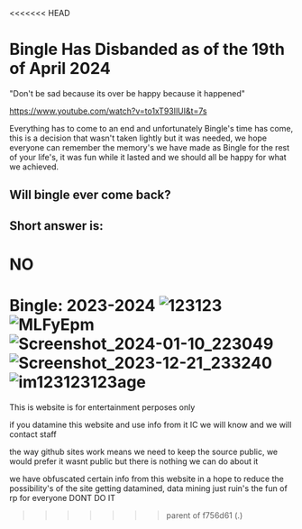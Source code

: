 <<<<<<< HEAD
# Bingle Has Disbanded as of the 19th of April 2024

"Don't be sad because its over be happy because it happened"

https://www.youtube.com/watch?v=to1xT93IlUI&t=7s

Everything has to come to an end and unfortunately Bingle's time has come,
this is a decision that wasn't taken lightly but it was needed,
we hope everyone can remember the memory's we have made as Bingle
for the rest of your life's, it was fun while it lasted and we should all be happy
for what we achieved.

## Will bingle ever come back?

## Short answer is:
# NO

Bingle: 2023-2024
![123123](https://github.com/RPUKBingle/RPUKBingle.github.io/assets/35628281/f97cee49-b8c8-4c2c-8929-c1f72d4e7b8d)
![MLFyEpm](https://github.com/RPUKBingle/RPUKBingle.github.io/assets/35628281/a8aa95ed-28c0-4807-b899-0a58f10123ae)
![Screenshot_2024-01-10_223049](https://github.com/RPUKBingle/RPUKBingle.github.io/assets/35628281/2573aae4-894b-4c4f-90aa-7999ebcc382d)
![Screenshot_2023-12-21_233240](https://github.com/RPUKBingle/RPUKBingle.github.io/assets/35628281/f603702b-fac5-4c1c-9d9a-18a452e1d52c)
![im123123123age](https://github.com/RPUKBingle/RPUKBingle.github.io/assets/35628281/88dfe812-273c-4250-b65a-87af21c2ac8a)
=======
This is website is for entertainment perposes only 

if you datamine this website and use info from it IC we will know and we will contact staff 

the way github sites work means we need to keep the source public, 
we would prefer it wasnt public but there is nothing we can do about it

we have obfuscated certain info from this website in a hope to reduce the possibility's of 
the site getting datamined, data mining just ruin's the fun of rp for everyone DONT DO IT
>>>>>>> parent of f756d61 (.)

